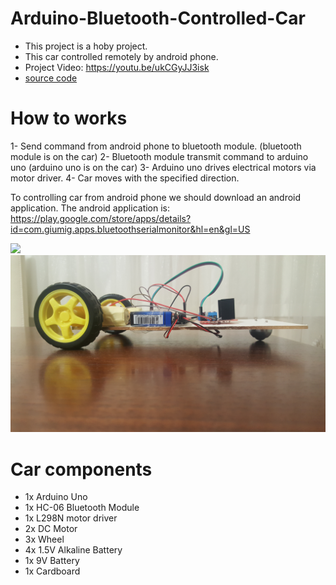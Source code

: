 # Arduino-Bluetooth-Controlled-Car

* This project is a hoby project.
* This car controlled remotely by android phone.
* Project Video: https://youtu.be/ukCGyJJ3isk
* [source code](bluetooth_car.ino)

# How to works
1- Send command from android phone to bluetooth module.
   (bluetooth module is on the car)
2- Bluetooth module transmit command to arduino uno
   (arduino uno is on the car)
3- Arduino uno drives electrical motors via motor driver.
4- Car moves with the specified direction.

To controlling car from android phone we should download an android application.
The android application is: https://play.google.com/store/apps/details?id=com.giumig.apps.bluetoothserialmonitor&hl=en&gl=US

<img src="Images/Car1.jpg" width="800">
<img src="Images/Car2.jpg" width="800">

# Car components
* 1x Arduino Uno
* 1x HC-06 Bluetooth Module
* 1x L298N motor driver
* 2x DC Motor
* 3x Wheel
* 4x 1.5V Alkaline Battery
* 1x 9V Battery
* 1x Cardboard
